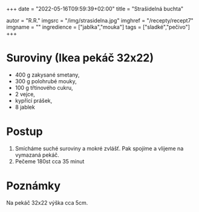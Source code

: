 +++
date = "2022-05-16T09:59:39+02:00"
title = "Strašidelná buchta"

autor = "R.R."
imgsrc = "/img/strasidelna.jpg"
imghref = "/recepty/recept7"
imgname = ""
ingredience = ["jablka","mouka"]
tags = ["sladké","pečivo"]
+++

# Suroviny (Ikea pekáč 32x22)
- 400 g zakysané smetany,
- 300 g polohrubé mouky,
- 100 g třtinového cukru,
- 2 vejce,
- kypřící prášek,
- 8 jablek

# Postup
1. Smícháme suché suroviny a mokré zvlášť. Pak spojíme a vlijeme na vymazaná pekáč.
2. Pečeme 180st cca 35 minut

# Poznámky
 Na pekáč 32x22 výška cca 5cm.

<!--more-->